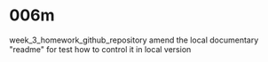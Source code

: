 # 006m
week_3_homework_github_repository
amend the local documentary "readme" for test how to control it in local version